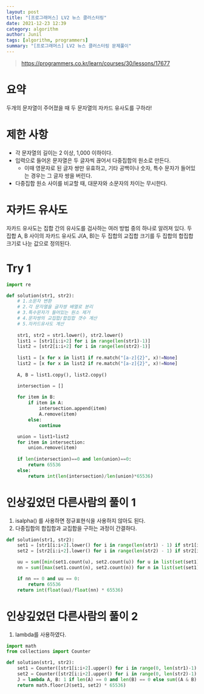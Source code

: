 ```yaml
---
layout: post
title: "[프로그래머스] LV2 뉴스 클러스터링"
date: 2021-12-23 12:39
category: algorithm
author: Junil
tags: [algorithm, programmers]
summary: "[프로그래머스] LV2 뉴스 클러스터링 문제풀이"
---
```


> https://programmers.co.kr/learn/courses/30/lessons/17677

# 요약
두개의 문자열이 주어졌을 때 두 문자열의 자카드 유사도를 구하라!

# 제한 사항
* 각 문자열의 길이는 2 이상, 1,000 이하이다.
* 입력으로 들어온 문자열은 두 글자씩 끊어서 다중집합의 원소로 만든다. 
    * 이때 영문자로 된 글자 쌍만 유효하고, 기타 공백이나 숫자, 특수 문자가 들어있는 경우는 그 글자 쌍을 버린다. 
* 다중집합 원소 사이를 비교할 때, 대문자와 소문자의 차이는 무시한다.

# 자카드 유사도
자카드 유사도는 집합 간의 유사도를 검사하는 여러 방법 중의 하나로 알려져 있다. 두 집합 A, B 사이의 자카드 유사도 J(A, B)는 두 집합의 교집합 크기를 두 집합의 합집합 크기로 나눈 값으로 정의된다.

# Try 1
```python
import re

def solution(str1, str2):
    # 1.소문자 변환
    # 2.각 문자열을 글자쌍 배열로 분리
    # 3.특수문자가 들어있는 원소 제거
    # 4.문자쌍의 교집합/합집합 갯수 계산
    # 5.자카드유사도 계산
    
    str1, str2 = str1.lower(), str2.lower()
    list1 = [str1[i:i+2] for i in range(len(str1)-1)]
    list2 = [str2[i:i+2] for i in range(len(str2)-1)]
    
    list1 = [x for x in list1 if re.match("[a-z]{2}", x)!=None]
    list2 = [x for x in list2 if re.match("[a-z]{2}", x)!=None]
    
    A, B = list1.copy(), list2.copy()

    intersection = []
    
    for item in B:
        if item in A:
            intersection.append(item)
            A.remove(item)
        else:
            continue

    union = list1+list2
    for item in intersection:
        union.remove(item)
    
    if len(intersection)==0 and len(union)==0:
        return 65536
    else:
        return int(len(intersection)/len(union)*65536)
```

# 인상깊었던 다른사람의 풀이 1
1. isalpha() 를 사용하면 정규표현식을 사용하지 않아도 된다.
2. 다중집합의 합집합과 교집합을 구하는 과정이 간결하다.
```python
def solution(str1, str2):
    set1 = [str1[i:i+2].lower() for i in range(len(str1) - 1) if str1[i:i+2].lower().isalpha()]
    set2 = [str2[i:i+2].lower() for i in range(len(str2) - 1) if str2[i:i+2].lower().isalpha()]

    uu = sum([min(set1.count(u), set2.count(u)) for u in list(set(set1) & set(set2))])
    nn = sum([max(set1.count(n), set2.count(n)) for n in list(set(set1) | set(set2))])

    if nn == 0 and uu == 0:
        return 65536
    return int(float(uu)/float(nn) * 65536)
```


# 인상깊었던 다른사람의 풀이 2
1. lambda를 사용하였다.
```python
import math
from collections import Counter

def solution(str1, str2):
    set1 = Counter([str1[i:i+2].upper() for i in range(0, len(str1)-1) if str1[i:i+2].isalpha()])
    set2 = Counter([str2[i:i+2].upper() for i in range(0, len(str2)-1) if str2[i:i+2].isalpha()])
    J = lambda A, B: 1 if len(A) == 0 and len(B) == 0 else sum((A & B).values()) / sum((A | B).values())
    return math.floor(J(set1, set2) * 65536)
```